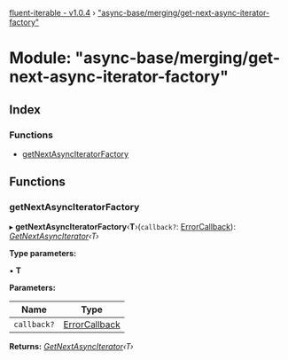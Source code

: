 [fluent-iterable - v1.0.4](../README.md) › ["async-base/merging/get-next-async-iterator-factory"](_async_base_merging_get_next_async_iterator_factory_.md)

# Module: "async-base/merging/get-next-async-iterator-factory"

## Index

### Functions

* [getNextAsyncIteratorFactory](_async_base_merging_get_next_async_iterator_factory_.md#getnextasynciteratorfactory)

## Functions

###  getNextAsyncIteratorFactory

▸ **getNextAsyncIteratorFactory**‹**T**›(`callback?`: [ErrorCallback](../interfaces/_types_.errorcallback.md)): *[GetNextAsyncIterator](../interfaces/_async_base_merging_merge_types_.getnextasynciterator.md)‹T›*

**Type parameters:**

▪ **T**

**Parameters:**

Name | Type |
------ | ------ |
`callback?` | [ErrorCallback](../interfaces/_types_.errorcallback.md) |

**Returns:** *[GetNextAsyncIterator](../interfaces/_async_base_merging_merge_types_.getnextasynciterator.md)‹T›*
